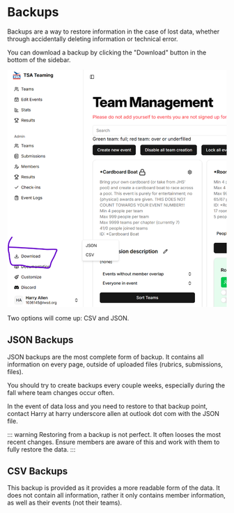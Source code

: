 # Backups

Backups are a way to restore information in the case of lost data, whether through accidentally deleting information or technical error.

You can download a backup by clicking the "Download" button in the bottom of the sidebar.

![download backups](download-backups.png)

Two options will come up: CSV and JSON.

## JSON Backups

JSON backups are the most complete form of backup. It contains all information on every page, outside of uploaded files (rubrics, submissions, files).

You should try to create backups every couple weeks, especially during the fall where team changes occur often.

In the event of data loss and you need to restore to that backup point, contact Harry at harry underscore allen at outlook dot com with the JSON file.

::: warning
Restoring from a backup is not perfect. It often looses the most recent changes. Ensure members are aware of this and work with them to fully restore the data.
:::

## CSV Backups

This backup is provided as it provides a more readable form of the data. It does not contain all information, rather it only contains member information, as well as their events (not their teams).
